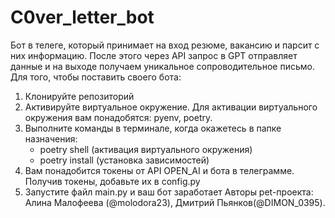 # C0ver_letter_bot
Бот в телеге, который принимает на вход резюме, вакансию и парсит с них информацию. После этого через API запрос в GPT отправляет данные и на выходе получаем уникальное сопроводительное письмо.
Для того, чтобы поставить своего бота:
1. Клонируйте репозиторий
2. Активируйте виртуальное окружение. Для активации виртуального окружения вам понадобятся: pyenv, poetry.
3. Выполните команды в терминале, когда окажетесь в папке назначения:
	- poetry shell (активация виртуального окружения)
	- poetry install (установка зависимостей)
4. Вам понадобится токены от API OPEN_AI и бота в телеграмме. Получив токены, добавьте их в config.py
5. Запустите файл main.py и ваш бот заработает 
Авторы pet-проекта: Алина Малофеева (@molodora23), Дмитрий Пьянков(@DIMON_0395).
